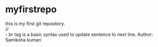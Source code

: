 # myfirstrepo
this is my first git repository.
<br>
// <br>- br tag is a basic syntax used to update sentence to next line.
Author: Samiksha kumari
